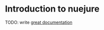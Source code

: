 # Introduction to nuejure

TODO: write [great documentation](http://jacobian.org/writing/great-documentation/what-to-write/)
